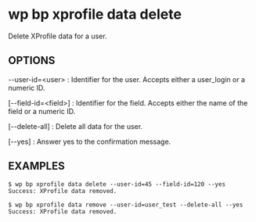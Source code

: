 #	wp bp xprofile data delete

Delete XProfile data for a user.

## OPTIONS

--user-id=&lt;user&gt;
: Identifier for the user. Accepts either a user_login or a numeric ID.

[--field-id=&lt;field&gt;]
: Identifier for the field. Accepts either the name of the field or a numeric ID.

[--delete-all]
: Delete all data for the user.

[--yes]
: Answer yes to the confirmation message.

## EXAMPLES

    $ wp bp xprofile data delete --user-id=45 --field-id=120 --yes
    Success: XProfile data removed.

    $ wp bp xprofile data remove --user-id=user_test --delete-all --yes
    Success: XProfile data removed.
